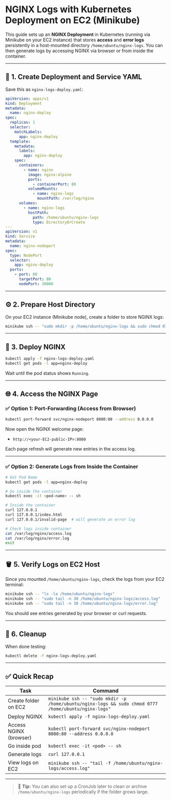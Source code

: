 # NGINX Logs with Kubernetes Deployment on EC2 (Minikube)

This guide sets up an **NGINX Deployment** in Kubernetes (running via Minikube on your EC2 instance) that stores **access** and **error logs** persistently in a host-mounted directory `/home/ubuntu/nginx-logs`. You can then generate logs by accessing NGINX via browser or from inside the container.

---

## 🧩 1. Create Deployment and Service YAML

Save this as `nginx-logs-deploy.yaml`:

```yaml
apiVersion: apps/v1
kind: Deployment
metadata:
  name: nginx-deploy
spec:
  replicas: 1
  selector:
    matchLabels:
      app: nginx-deploy
  template:
    metadata:
      labels:
        app: nginx-deploy
    spec:
      containers:
        - name: nginx
          image: nginx:alpine
          ports:
            - containerPort: 80
          volumeMounts:
            - name: nginx-logs
              mountPath: /var/log/nginx
      volumes:
        - name: nginx-logs
          hostPath:
            path: /home/ubuntu/nginx-logs
            type: DirectoryOrCreate
---
apiVersion: v1
kind: Service
metadata:
  name: nginx-nodeport
spec:
  type: NodePort
  selector:
    app: nginx-deploy
  ports:
    - port: 80
      targetPort: 80
      nodePort: 30080
```

---

## ⚙️ 2. Prepare Host Directory

On your EC2 instance (Minikube node), create a folder to store NGINX logs:

```bash
minikube ssh -- "sudo mkdir -p /home/ubuntu/nginx-logs && sudo chmod 0777 /home/ubuntu/nginx-logs"
```

---

## 🚀 3. Deploy NGINX

```bash
kubectl apply -f nginx-logs-deploy.yaml
kubectl get pods -l app=nginx-deploy
```

Wait until the pod status shows `Running`.

---

## 🌐 4. Access the NGINX Page

### ✅ Option 1: Port-Forwarding (Access from Browser)

```bash
kubectl port-forward svc/nginx-nodeport 8080:80 --address 0.0.0.0
```

Now open the NGINX welcome page:

* `http://<your-EC2-public-IP>:8080`

Each page refresh will generate new entries in the access log.

---

### ✅ Option 2: Generate Logs from Inside the Container

```bash
# Get Pod Name
kubectl get pods -l app=nginx-deploy

# Go inside the container
kubectl exec -it <pod-name> -- sh

# Inside the container
curl 127.0.0.1
curl 127.0.0.1/index.html
curl 127.0.0.1/invalid-page  # will generate an error log

# Check logs inside container
cat /var/log/nginx/access.log
cat /var/log/nginx/error.log
exit
```

---

## 🪣 5. Verify Logs on EC2 Host

Since you mounted `/home/ubuntu/nginx-logs`, check the logs from your EC2 terminal:

```bash
minikube ssh -- "ls -la /home/ubuntu/nginx-logs"
minikube ssh -- "sudo tail -n 30 /home/ubuntu/nginx-logs/access.log"
minikube ssh -- "sudo tail -n 30 /home/ubuntu/nginx-logs/error.log"
```

You should see entries generated by your browser or curl requests.

---

## 🧹 6. Cleanup

When done testing:

```bash
kubectl delete -f nginx-logs-deploy.yaml
```

---

## ✅ Quick Recap

| Task                   | Command                                                                                              |
| ---------------------- | ---------------------------------------------------------------------------------------------------- |
| Create folder on EC2   | `minikube ssh -- "sudo mkdir -p /home/ubuntu/nginx-logs && sudo chmod 0777 /home/ubuntu/nginx-logs"` |
| Deploy NGINX           | `kubectl apply -f nginx-logs-deploy.yaml`                                                            |
| Access NGINX (browser) | `kubectl port-forward svc/nginx-nodeport 8080:80 --address 0.0.0.0`                                  |
| Go inside pod          | `kubectl exec -it <pod> -- sh`                                                                       |
| Generate logs          | `curl 127.0.0.1`                                                                                     |
| View logs on EC2       | `minikube ssh -- "tail -f /home/ubuntu/nginx-logs/access.log"`                                       |

---

> 🧠 **Tip:** You can also set up a CronJob later to clean or archive `/home/ubuntu/nginx-logs` periodically if the folder grows large.
